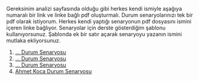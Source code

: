 Gereksinim analizi sayfasında olduğu gibi herkes kendi ismiyle aşağıya numaralı bir link ve linke bağlı pdf oluşturmalı. Durum senaryolarınızı tek bir pdf olarak istiyorum. Herkes kendi yaptığı senaryonun pdf dosyasını ismini içeren linke bağlıyor. Senaryolar için derste gösterdiğim şablonu kullanıyorsunuz. Şablonda ek bir satır açarak senaryoyu yazanın ismini mutlaka ekliyorsunuz.

1. [... Durum Senaryosu](AliAtabakDurumSenaryosu.pdf)
2. [... Durum Senaryosu](AliAtabakDurumSenaryosu.pdf)
3. [... Durum Senaryosu](AliAtabakDurumSenaryosu.pdf)
4. [Ahmet Koca Durum Senaryosu](AliAtabakDurumSenaryosu.pdf)
